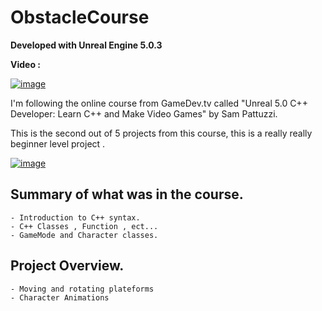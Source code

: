 # ObstacleCourse

**Developed with Unreal Engine 5.0.3**

**Video :**

[![image](https://user-images.githubusercontent.com/78411295/173557374-c9cf2b05-d8af-4af5-a8e5-93fb6e107ddb.png)](https://youtu.be/i5k9wEP_QmA)

I'm following the online course from GameDev.tv called "Unreal 5.0 C++ Developer: Learn C++ and Make Video Games" by Sam Pattuzzi.

This is the second out of 5 projects from this course, this is a really really beginner level project .

[![image](https://user-images.githubusercontent.com/78411295/173539420-5de5bcd0-1524-40e7-bf13-67c202a53426.png)](https://www.gamedev.tv/courses/)

## Summary of what was in the course.

	- Introduction to C++ syntax.
    - C++ Classes , Function , ect...
    - GameMode and Character classes.


## Project Overview. 
	
	- Moving and rotating plateforms
	- Character Animations
